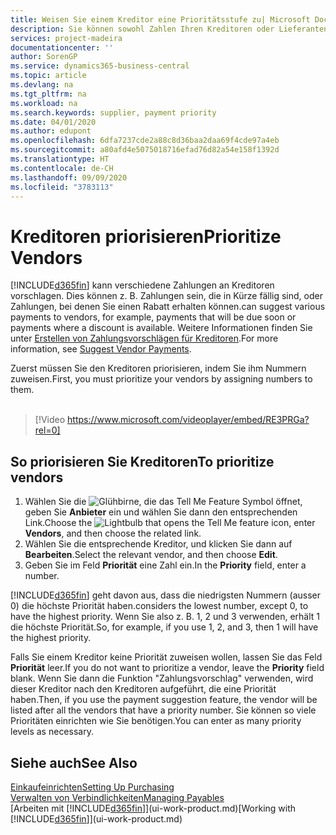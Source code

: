 ```yaml
---
title: Weisen Sie einem Kreditor eine Prioritätsstufe zu| Microsoft Docs
description: Sie können sowohl Zahlen Ihren Kreditoren oder Lieferanten zuweisen, um sie zu priorisieren und Zahlungsvorschläge in  Business Central zu erleichtern.
services: project-madeira
documentationcenter: ''
author: SorenGP
ms.service: dynamics365-business-central
ms.topic: article
ms.devlang: na
ms.tgt_pltfrm: na
ms.workload: na
ms.search.keywords: supplier, payment priority
ms.date: 04/01/2020
ms.author: edupont
ms.openlocfilehash: 6dfa7237cde2a88c8d36baa2daa69f4cde97a4eb
ms.sourcegitcommit: a80afd4e5075018716efad76d82a54e158f1392d
ms.translationtype: HT
ms.contentlocale: de-CH
ms.lasthandoff: 09/09/2020
ms.locfileid: "3783113"
---
```

# <a name="prioritize-vendors"></a><span data-ttu-id="7f4bd-103">Kreditoren priorisieren</span><span class="sxs-lookup"><span data-stu-id="7f4bd-103">Prioritize Vendors</span></span>
[!INCLUDE[d365fin](includes/d365fin_md.md)] <span data-ttu-id="7f4bd-104">kann verschiedene Zahlungen an Kreditoren vorschlagen. Dies können z. B. Zahlungen sein, die in Kürze fällig sind, oder Zahlungen, bei denen Sie einen Rabatt erhalten können.</span><span class="sxs-lookup"><span data-stu-id="7f4bd-104">can suggest various payments to vendors, for example, payments that will be due soon or payments where a discount is available.</span></span> <span data-ttu-id="7f4bd-105">Weitere Informationen finden Sie unter [Erstellen von Zahlungsvorschlägen für Kreditoren](payables-how-suggest-vendor-payments.md).</span><span class="sxs-lookup"><span data-stu-id="7f4bd-105">For more information, see [Suggest Vendor Payments](payables-how-suggest-vendor-payments.md).</span></span>

<span data-ttu-id="7f4bd-106">Zuerst müssen Sie den Kreditoren priorisieren, indem Sie ihm Nummern zuweisen.</span><span class="sxs-lookup"><span data-stu-id="7f4bd-106">First, you must prioritize your vendors by assigning numbers to them.</span></span>
<br><br>
> [!Video https://www.microsoft.com/videoplayer/embed/RE3PRGa?rel=0]

## <a name="to-prioritize-vendors"></a><span data-ttu-id="7f4bd-107">So priorisieren Sie Kreditoren</span><span class="sxs-lookup"><span data-stu-id="7f4bd-107">To prioritize vendors</span></span>
1. <span data-ttu-id="7f4bd-108">Wählen Sie die ![Glühbirne, die das Tell Me Feature](media/ui-search/search_small.png "Tell Me-Funktion") Symbol öffnet, geben Sie **Anbieter** ein und wählen Sie dann den entsprechenden Link.</span><span class="sxs-lookup"><span data-stu-id="7f4bd-108">Choose the ![Lightbulb that opens the Tell Me feature](media/ui-search/search_small.png "Tell me what you want to do") icon, enter **Vendors**, and then choose the related link.</span></span>
2. <span data-ttu-id="7f4bd-109">Wählen Sie die entsprechende Kreditor, und klicken Sie dann auf **Bearbeiten**.</span><span class="sxs-lookup"><span data-stu-id="7f4bd-109">Select the relevant vendor, and then choose **Edit**.</span></span>
3. <span data-ttu-id="7f4bd-110">Geben Sie im Feld **Priorität** eine Zahl ein.</span><span class="sxs-lookup"><span data-stu-id="7f4bd-110">In the **Priority** field, enter a number.</span></span>

[!INCLUDE[d365fin](includes/d365fin_md.md)] <span data-ttu-id="7f4bd-111">geht davon aus, dass die niedrigsten Nummern (ausser 0) die höchste Priorität haben.</span><span class="sxs-lookup"><span data-stu-id="7f4bd-111">considers the lowest number, except 0, to have the highest priority.</span></span> <span data-ttu-id="7f4bd-112">Wenn Sie also z. B. 1, 2 und 3 verwenden, erhält 1 die höchste Priorität.</span><span class="sxs-lookup"><span data-stu-id="7f4bd-112">So, for example, if you use 1, 2, and 3, then 1 will have the highest priority.</span></span>

<span data-ttu-id="7f4bd-113">Falls Sie einem Kreditor keine Priorität zuweisen wollen, lassen Sie das Feld **Priorität** leer.</span><span class="sxs-lookup"><span data-stu-id="7f4bd-113">If you do not want to prioritize a vendor, leave the **Priority** field blank.</span></span> <span data-ttu-id="7f4bd-114">Wenn Sie dann die Funktion "Zahlungsvorschlag" verwenden, wird dieser Kreditor nach den Kreditoren aufgeführt, die eine Priorität haben.</span><span class="sxs-lookup"><span data-stu-id="7f4bd-114">Then, if you use the payment suggestion feature, the vendor will be listed after all the vendors that have a priority number.</span></span> <span data-ttu-id="7f4bd-115">Sie können so viele Prioritäten einrichten wie Sie benötigen.</span><span class="sxs-lookup"><span data-stu-id="7f4bd-115">You can enter as many priority levels as necessary.</span></span>

## <a name="see-also"></a><span data-ttu-id="7f4bd-116">Siehe auch</span><span class="sxs-lookup"><span data-stu-id="7f4bd-116">See Also</span></span>
[<span data-ttu-id="7f4bd-117">Einkaufeinrichten</span><span class="sxs-lookup"><span data-stu-id="7f4bd-117">Setting Up Purchasing</span></span>](purchasing-setup-purchasing.md)  
[<span data-ttu-id="7f4bd-118">Verwalten von Verbindlichkeiten</span><span class="sxs-lookup"><span data-stu-id="7f4bd-118">Managing Payables</span></span>](payables-manage-payables.md)  
<span data-ttu-id="7f4bd-119">[Arbeiten mit [!INCLUDE[d365fin](includes/d365fin_md.md)]](ui-work-product.md)</span><span class="sxs-lookup"><span data-stu-id="7f4bd-119">[Working with [!INCLUDE[d365fin](includes/d365fin_md.md)]](ui-work-product.md)</span></span>
